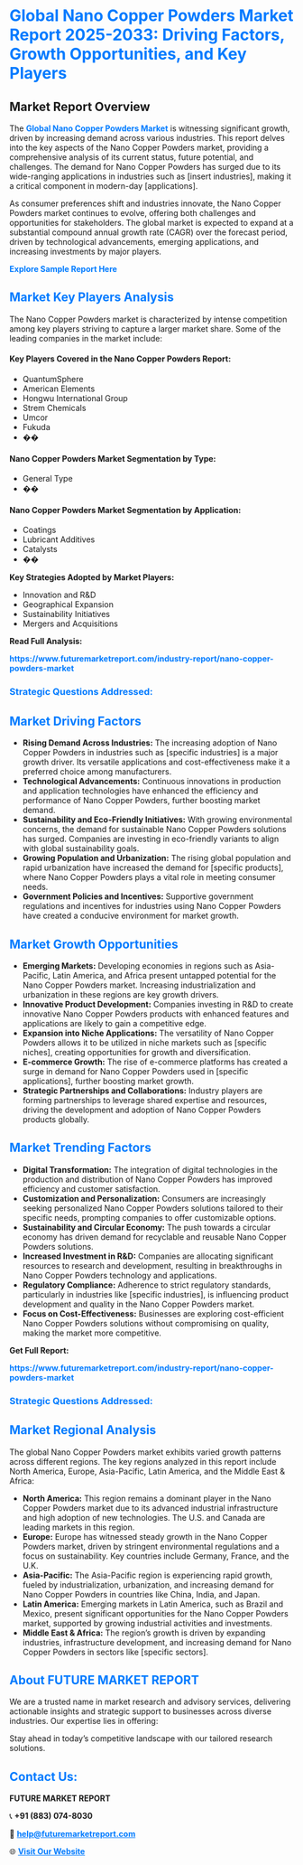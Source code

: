 <h1 style="color: #007BFF;">Global Nano Copper Powders Market Report 2025-2033: Driving Factors, Growth Opportunities, and Key Players</h1>

<section id="overview">
<h2>Market Report Overview</h2>
<p>The <a href="https://www.futuremarketreport.com/industry-report/nano-copper-powders-market" style="color: #007BFF; text-decoration: none;"><strong>Global Nano Copper Powders Market</strong></a> is witnessing significant growth, driven by increasing demand across various industries. This report delves into the key aspects of the Nano Copper Powders market, providing a comprehensive analysis of its current status, future potential, and challenges. The demand for Nano Copper Powders has surged due to its wide-ranging applications in industries such as [insert industries], making it a critical component in modern-day [applications].</p>
<p>As consumer preferences shift and industries innovate, the Nano Copper Powders market continues to evolve, offering both challenges and opportunities for stakeholders. The global market is expected to expand at a substantial compound annual growth rate (CAGR) over the forecast period, driven by technological advancements, emerging applications, and increasing investments by major players.</p>
</section>

<section id="overview">
<p><a href="https://www.futuremarketreport.com/request-sample/reportId=118538" style="color: #007BFF; text-decoration: none;"><strong>Explore Sample Report Here</strong></a></p>
</section>

<section id="key-players">
<h2 style="color: #007BFF;">Market Key Players Analysis</h2>
<p>The Nano Copper Powders market is characterized by intense competition among key players striving to capture a larger market share. Some of the leading companies in the market include:</p>
<h4>Key Players Covered in the Nano Copper Powders Report:</h4>
<ul><li>QuantumSphere</li><li>American Elements</li><li>Hongwu International Group</li><li>Strem Chemicals</li><li>Umcor</li><li>Fukuda</li><li>��</li></ul>
<h4>Nano Copper Powders Market Segmentation by Type:</h4>
<ul><li>General Type</li><li>��</li></ul>

<h4>Nano Copper Powders Market Segmentation by Application:</h4>
<ul><li>Coatings</li><li>Lubricant Additives</li><li>Catalysts</li><li>��</li></ul>
<p><strong>Key Strategies Adopted by Market Players:</strong></p>
<ul>
<li>Innovation and R&D</li>
<li>Geographical Expansion</li>
<li>Sustainability Initiatives</li>
<li>Mergers and Acquisitions</li>
</ul>
</section>

<section>
<p><strong>Read Full Analysis: </strong></p><a href="https://www.futuremarketreport.com/industry-report/nano-copper-powders-market" style="color: #007BFF; text-decoration: none;"><strong>https://www.futuremarketreport.com/industry-report/nano-copper-powders-market</strong></a>
<h3 style="color: #007BFF;">Strategic Questions Addressed:</h3>
</section>

<section id="driving-factors">
<h2 style="color: #007BFF;">Market Driving Factors</h2>
<ul>
<li><strong>Rising Demand Across Industries:</strong> The increasing adoption of Nano Copper Powders in industries such as [specific industries] is a major growth driver. Its versatile applications and cost-effectiveness make it a preferred choice among manufacturers.</li>
<li><strong>Technological Advancements:</strong> Continuous innovations in production and application technologies have enhanced the efficiency and performance of Nano Copper Powders, further boosting market demand.</li>
<li><strong>Sustainability and Eco-Friendly Initiatives:</strong> With growing environmental concerns, the demand for sustainable Nano Copper Powders solutions has surged. Companies are investing in eco-friendly variants to align with global sustainability goals.</li>
<li><strong>Growing Population and Urbanization:</strong> The rising global population and rapid urbanization have increased the demand for [specific products], where Nano Copper Powders plays a vital role in meeting consumer needs.</li>
<li><strong>Government Policies and Incentives:</strong> Supportive government regulations and incentives for industries using Nano Copper Powders have created a conducive environment for market growth.</li>
</ul>
</section>

<section id="growth-opportunities">
<h2 style="color: #007BFF;">Market Growth Opportunities</h2>
<ul>
<li><strong>Emerging Markets:</strong> Developing economies in regions such as Asia-Pacific, Latin America, and Africa present untapped potential for the Nano Copper Powders market. Increasing industrialization and urbanization in these regions are key growth drivers.</li>
<li><strong>Innovative Product Development:</strong> Companies investing in R&D to create innovative Nano Copper Powders products with enhanced features and applications are likely to gain a competitive edge.</li>
<li><strong>Expansion into Niche Applications:</strong> The versatility of Nano Copper Powders allows it to be utilized in niche markets such as [specific niches], creating opportunities for growth and diversification.</li>
<li><strong>E-commerce Growth:</strong> The rise of e-commerce platforms has created a surge in demand for Nano Copper Powders used in [specific applications], further boosting market growth.</li>
<li><strong>Strategic Partnerships and Collaborations:</strong> Industry players are forming partnerships to leverage shared expertise and resources, driving the development and adoption of Nano Copper Powders products globally.</li>
</ul>
</section>

<section id="trending-factors">
<h2 style="color: #007BFF;">Market Trending Factors</h2>
<ul>
<li><strong>Digital Transformation:</strong> The integration of digital technologies in the production and distribution of Nano Copper Powders has improved efficiency and customer satisfaction.</li>
<li><strong>Customization and Personalization:</strong> Consumers are increasingly seeking personalized Nano Copper Powders solutions tailored to their specific needs, prompting companies to offer customizable options.</li>
<li><strong>Sustainability and Circular Economy:</strong> The push towards a circular economy has driven demand for recyclable and reusable Nano Copper Powders solutions.</li>
<li><strong>Increased Investment in R&D:</strong> Companies are allocating significant resources to research and development, resulting in breakthroughs in Nano Copper Powders technology and applications.</li>
<li><strong>Regulatory Compliance:</strong> Adherence to strict regulatory standards, particularly in industries like [specific industries], is influencing product development and quality in the Nano Copper Powders market.</li>
<li><strong>Focus on Cost-Effectiveness:</strong> Businesses are exploring cost-efficient Nano Copper Powders solutions without compromising on quality, making the market more competitive.</li>
</ul>
</section>

<section>
<p><strong>Get Full Report: </strong></p><a href="https://www.futuremarketreport.com/industry-report/nano-copper-powders-market" style="color: #007BFF; text-decoration: none;"><strong>https://www.futuremarketreport.com/industry-report/nano-copper-powders-market</strong></a>
<h3 style="color: #007BFF;">Strategic Questions Addressed:</h3>
</section>


<section id="regional-analysis">
<h2 style="color: #007BFF;">Market Regional Analysis</h2>
<p>The global Nano Copper Powders market exhibits varied growth patterns across different regions. The key regions analyzed in this report include North America, Europe, Asia-Pacific, Latin America, and the Middle East & Africa:</p>
<ul>
<li><strong>North America:</strong> This region remains a dominant player in the Nano Copper Powders market due to its advanced industrial infrastructure and high adoption of new technologies. The U.S. and Canada are leading markets in this region.</li>
<li><strong>Europe:</strong> Europe has witnessed steady growth in the Nano Copper Powders market, driven by stringent environmental regulations and a focus on sustainability. Key countries include Germany, France, and the U.K.</li>
<li><strong>Asia-Pacific:</strong> The Asia-Pacific region is experiencing rapid growth, fueled by industrialization, urbanization, and increasing demand for Nano Copper Powders in countries like China, India, and Japan.</li>
<li><strong>Latin America:</strong> Emerging markets in Latin America, such as Brazil and Mexico, present significant opportunities for the Nano Copper Powders market, supported by growing industrial activities and investments.</li>
<li><strong>Middle East & Africa:</strong> The region’s growth is driven by expanding industries, infrastructure development, and increasing demand for Nano Copper Powders in sectors like [specific sectors].</li>
</ul>
</section>

<footer>
<h2 style="color: #007BFF;">About FUTURE MARKET REPORT</h2>
<p>We are a trusted name in market research and advisory services, delivering actionable insights and strategic support to businesses across diverse industries. Our expertise lies in offering:</p>

<p>Stay ahead in today’s competitive landscape with our tailored research solutions.</p>

<h2 style="color: #007BFF;">Contact Us:</h2>
<p><strong>FUTURE MARKET REPORT</strong></p>
<p>📞 <strong>+91 (883) 074-8030</strong></p>
<p>📧 <strong><a href="mailto:help@futuremarketreport.com" style="color: #007BFF;">help@futuremarketreport.com</a></strong></p>
<p>🌐 <strong><a href="https://www.futuremarketreport.com/" style="color: #007BFF;">Visit Our Website</a></strong></p>
</footer>